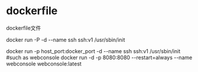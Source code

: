 # dockerfile
dockerfile文件

 docker run -P  -d  --name  ssh ssh:v1  /usr/sbin/init
 
 docker run -p host_port:docker_port  -d  --name  ssh ssh:v1  /usr/sbin/init
 #such as webconsole
 docker run -d -p 8080:8080 --restart=always --name webconsole webconsole:latest
